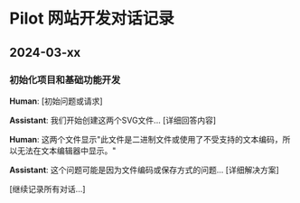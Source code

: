 # Pilot 网站开发对话记录

## 2024-03-xx

### 初始化项目和基础功能开发

**Human**: [初始问题或请求]

**Assistant**: 我们开始创建这两个SVG文件...
[详细回答内容]

**Human**: 这两个文件显示"此文件是二进制文件或使用了不受支持的文本编码，所以无法在文本编辑器中显示。"

**Assistant**: 这个问题可能是因为文件编码或保存方式的问题...
[详细解决方案]

[继续记录所有对话...]
